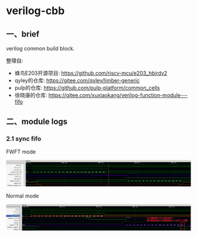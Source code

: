 # verilog-cbb

## 一、brief

verilog common build block.

整理自:

- 蜂鸟E203开源项目: https://github.com/riscv-mcu/e203_hbirdv2
- qyley的仓库: https://gitee.com/qyley/limber-generic
- pulp的仓库: https://github.com/pulp-platform/common_cells
- 徐晓康的仓库: https://gitee.com/xuxiaokang/verilog-function-module---fifo

## 二、module logs

### 2.1 sync fifo

FWFT mode

![image-20250328172912335](pic/image-20250328172912335.png)

Normal mode

![image-20250328173507443](pic/image-20250328173507443.png)